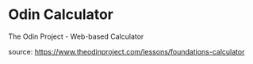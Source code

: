 # Odin Calculator 

The Odin Project - Web-based Calculator

source: https://www.theodinproject.com/lessons/foundations-calculator
